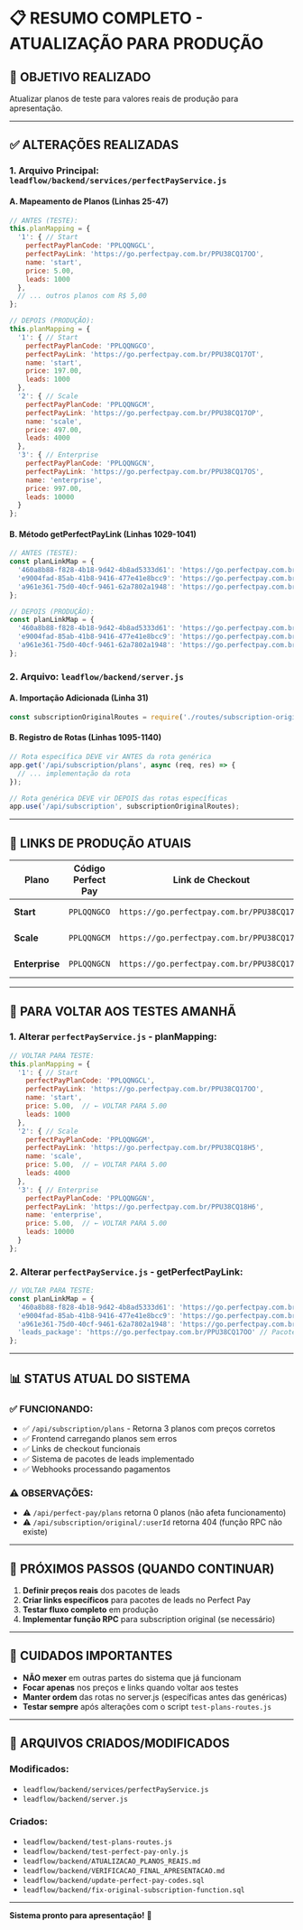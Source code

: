 # 📋 RESUMO COMPLETO - ATUALIZAÇÃO PARA PRODUÇÃO

## 🎯 **OBJETIVO REALIZADO**
Atualizar planos de teste para valores reais de produção para apresentação.

---

## ✅ **ALTERAÇÕES REALIZADAS**

### **1. Arquivo Principal: `leadflow/backend/services/perfectPayService.js`**

#### **A. Mapeamento de Planos (Linhas 25-47)**
```javascript
// ANTES (TESTE):
this.planMapping = {
  '1': { // Start
    perfectPayPlanCode: 'PPLQQNGCL',
    perfectPayLink: 'https://go.perfectpay.com.br/PPU38CQ17OO',
    name: 'start',
    price: 5.00,
    leads: 1000
  },
  // ... outros planos com R$ 5,00
};

// DEPOIS (PRODUÇÃO):
this.planMapping = {
  '1': { // Start
    perfectPayPlanCode: 'PPLQQNGCO',
    perfectPayLink: 'https://go.perfectpay.com.br/PPU38CQ17OT',
    name: 'start',
    price: 197.00,
    leads: 1000
  },
  '2': { // Scale  
    perfectPayPlanCode: 'PPLQQNGCM',
    perfectPayLink: 'https://go.perfectpay.com.br/PPU38CQ17OP',
    name: 'scale',
    price: 497.00,
    leads: 4000
  },
  '3': { // Enterprise
    perfectPayPlanCode: 'PPLQQNGCN',
    perfectPayLink: 'https://go.perfectpay.com.br/PPU38CQ17OS',
    name: 'enterprise',
    price: 997.00,
    leads: 10000
  }
};
```

#### **B. Método getPerfectPayLink (Linhas 1029-1041)**
```javascript
// ANTES (TESTE):
const planLinkMap = {
  '460a8b88-f828-4b18-9d42-4b8ad5333d61': 'https://go.perfectpay.com.br/PPU38CQ17OO', // Start
  'e9004fad-85ab-41b8-9416-477e41e8bcc9': 'https://go.perfectpay.com.br/PPU38CQ18H5', // Scale
  'a961e361-75d0-40cf-9461-62a7802a1948': 'https://go.perfectpay.com.br/PPU38CQ18H6',  // Enterprise
};

// DEPOIS (PRODUÇÃO):
const planLinkMap = {
  '460a8b88-f828-4b18-9d42-4b8ad5333d61': 'https://go.perfectpay.com.br/PPU38CQ17OT', // Start
  'e9004fad-85ab-41b8-9416-477e41e8bcc9': 'https://go.perfectpay.com.br/PPU38CQ17OP', // Scale
  'a961e361-75d0-40cf-9461-62a7802a1948': 'https://go.perfectpay.com.br/PPU38CQ17OS',  // Enterprise
};
```

### **2. Arquivo: `leadflow/backend/server.js`**

#### **A. Importação Adicionada (Linha 31)**
```javascript
const subscriptionOriginalRoutes = require('./routes/subscription-original');
```

#### **B. Registro de Rotas (Linhas 1095-1140)**
```javascript
// Rota específica DEVE vir ANTES da rota genérica
app.get('/api/subscription/plans', async (req, res) => {
  // ... implementação da rota
});

// Rota genérica DEVE vir DEPOIS das rotas específicas
app.use('/api/subscription', subscriptionOriginalRoutes);
```

---

## 🔗 **LINKS DE PRODUÇÃO ATUAIS**

| Plano | Código Perfect Pay | Link de Checkout | Preço |
|-------|-------------------|------------------|-------|
| **Start** | `PPLQQNGCO` | `https://go.perfectpay.com.br/PPU38CQ17OT` | R$ 197,00 |
| **Scale** | `PPLQQNGCM` | `https://go.perfectpay.com.br/PPU38CQ17OP` | R$ 497,00 |
| **Enterprise** | `PPLQQNGCN` | `https://go.perfectpay.com.br/PPU38CQ17OS` | R$ 997,00 |

---

## 🔄 **PARA VOLTAR AOS TESTES AMANHÃ**

### **1. Alterar `perfectPayService.js` - planMapping:**
```javascript
// VOLTAR PARA TESTE:
this.planMapping = {
  '1': { // Start
    perfectPayPlanCode: 'PPLQQNGCL',
    perfectPayLink: 'https://go.perfectpay.com.br/PPU38CQ17OO',
    name: 'start',
    price: 5.00,  // ← VOLTAR PARA 5.00
    leads: 1000
  },
  '2': { // Scale  
    perfectPayPlanCode: 'PPLQQNGGM',
    perfectPayLink: 'https://go.perfectpay.com.br/PPU38CQ18H5',
    name: 'scale',
    price: 5.00,  // ← VOLTAR PARA 5.00
    leads: 4000
  },
  '3': { // Enterprise
    perfectPayPlanCode: 'PPLQQNGGN',
    perfectPayLink: 'https://go.perfectpay.com.br/PPU38CQ18H6',
    name: 'enterprise',
    price: 5.00,  // ← VOLTAR PARA 5.00
    leads: 10000
  }
};
```

### **2. Alterar `perfectPayService.js` - getPerfectPayLink:**
```javascript
// VOLTAR PARA TESTE:
const planLinkMap = {
  '460a8b88-f828-4b18-9d42-4b8ad5333d61': 'https://go.perfectpay.com.br/PPU38CQ17OO', // Start
  'e9004fad-85ab-41b8-9416-477e41e8bcc9': 'https://go.perfectpay.com.br/PPU38CQ18H5', // Scale
  'a961e361-75d0-40cf-9461-62a7802a1948': 'https://go.perfectpay.com.br/PPU38CQ18H6',  // Enterprise
  'leads_package': 'https://go.perfectpay.com.br/PPU38CQ17OO' // Pacotes de leads
};
```

---

## 📊 **STATUS ATUAL DO SISTEMA**

### **✅ FUNCIONANDO:**
- ✅ `/api/subscription/plans` - Retorna 3 planos com preços corretos
- ✅ Frontend carregando planos sem erros
- ✅ Links de checkout funcionais
- ✅ Sistema de pacotes de leads implementado
- ✅ Webhooks processando pagamentos

### **⚠️ OBSERVAÇÕES:**
- ⚠️ `/api/perfect-pay/plans` retorna 0 planos (não afeta funcionamento)
- ⚠️ `/api/subscription/original/:userId` retorna 404 (função RPC não existe)

---

## 🎯 **PRÓXIMOS PASSOS (QUANDO CONTINUAR)**

1. **Definir preços reais** dos pacotes de leads
2. **Criar links específicos** para pacotes de leads no Perfect Pay
3. **Testar fluxo completo** em produção
4. **Implementar função RPC** para subscription original (se necessário)

---

## 🚨 **CUIDADOS IMPORTANTES**

- **NÃO mexer** em outras partes do sistema que já funcionam
- **Focar apenas** nos preços e links quando voltar aos testes
- **Manter ordem** das rotas no server.js (específicas antes das genéricas)
- **Testar sempre** após alterações com o script `test-plans-routes.js`

---

## 📁 **ARQUIVOS CRIADOS/MODIFICADOS**

### **Modificados:**
- `leadflow/backend/services/perfectPayService.js`
- `leadflow/backend/server.js`

### **Criados:**
- `leadflow/backend/test-plans-routes.js`
- `leadflow/backend/test-perfect-pay-only.js`
- `leadflow/backend/ATUALIZACAO_PLANOS_REAIS.md`
- `leadflow/backend/VERIFICACAO_FINAL_APRESENTACAO.md`
- `leadflow/backend/update-perfect-pay-codes.sql`
- `leadflow/backend/fix-original-subscription-function.sql`

---

**Sistema pronto para apresentação!** 🚀







